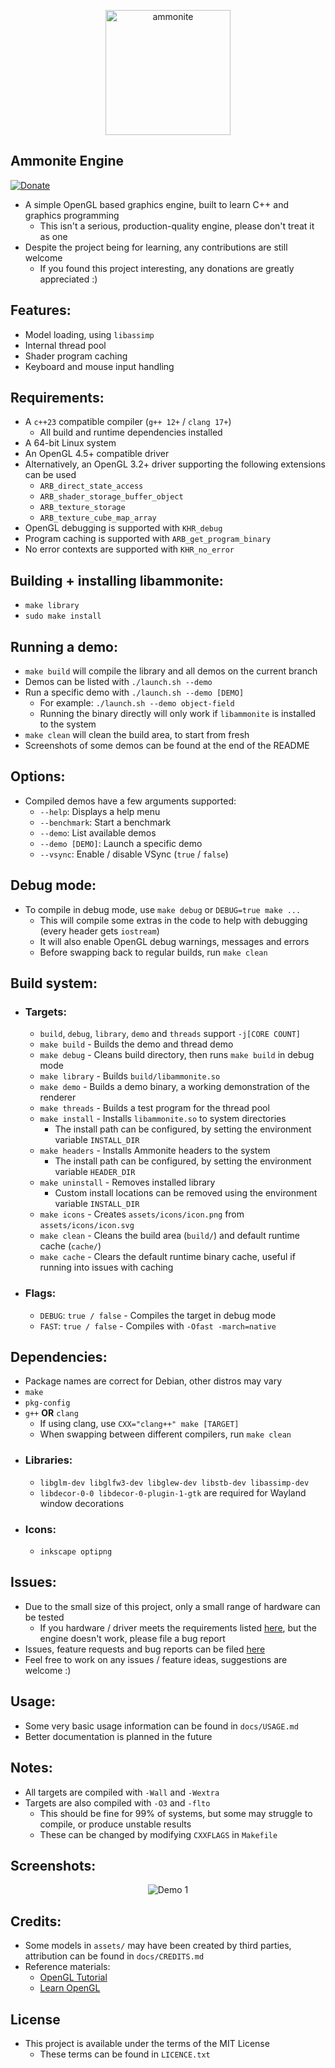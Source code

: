 <p align="center">
  <img src="https://github.com/stuarthayhurst/ammonite/raw/master/assets/icons/icon.svg" alt="ammonite" width="200px">
</p>

## Ammonite Engine
[![Donate](https://img.shields.io/badge/Donate-PayPal-green.svg)](https://paypal.me/stuartahayhurst)
  - A simple OpenGL based graphics engine, built to learn C++ and graphics programming
    - This isn't a serious, production-quality engine, please don't treat it as one
  - Despite the project being for learning, any contributions are still welcome
    - If you found this project interesting, any donations are greatly appreciated :)

## Features:
  - Model loading, using `libassimp`
  - Internal thread pool
  - Shader program caching
  - Keyboard and mouse input handling

## Requirements:
  - A `c++23` compatible compiler (`g++ 12+` / `clang 17+`)
    - All build and runtime dependencies installed
  - A 64-bit Linux system
  - An OpenGL 4.5+ compatible driver
  - Alternatively, an OpenGL 3.2+ driver supporting the following extensions can be used
    - `ARB_direct_state_access`
    - `ARB_shader_storage_buffer_object`
    - `ARB_texture_storage`
    - `ARB_texture_cube_map_array`
  - OpenGL debugging is supported with `KHR_debug`
  - Program caching is supported with `ARB_get_program_binary`
  - No error contexts are supported with `KHR_no_error`

## Building + installing libammonite:
  - `make library`
  - `sudo make install`

## Running a demo:
  - `make build` will compile the library and all demos on the current branch
  - Demos can be listed with `./launch.sh --demo`
  - Run a specific demo with `./launch.sh --demo [DEMO]`
    - For example: `./launch.sh --demo object-field`
    - Running the binary directly will only work if `libammonite` is installed to the system
  - `make clean` will clean the build area, to start from fresh
  - Screenshots of some demos can be found at the end of the README

## Options:
  - Compiled demos have a few arguments supported:
    - `--help`: Displays a help menu
    - `--benchmark`: Start a benchmark
    - `--demo`: List available demos
    - `--demo [DEMO]`: Launch a specific demo
    - `--vsync`: Enable / disable VSync (`true` / `false`)

## Debug mode:
  - To compile in debug mode, use `make debug` or `DEBUG=true make ...`
    - This will compile some extras in the code to help with debugging (every header gets `iostream`)
    - It will also enable OpenGL debug warnings, messages and errors
    - Before swapping back to regular builds, run `make clean`

## Build system:
  - ### Targets:
    - `build`, `debug`, `library`, `demo` and `threads` support `-j[CORE COUNT]`
    - `make build` - Builds the demo and thread demo
    - `make debug` - Cleans build directory, then runs `make build` in debug mode
    - `make library` - Builds `build/libammonite.so`
    - `make demo` - Builds a demo binary, a working demonstration of the renderer
    - `make threads` - Builds a test program for the thread pool
    - `make install` - Installs `libammonite.so` to system directories
      - The install path can be configured, by setting the environment variable `INSTALL_DIR`
    - `make headers` - Installs Ammonite headers to the system
      - The install path can be configured, by setting the environment variable `HEADER_DIR`
    - `make uninstall` - Removes installed library
      - Custom install locations can be removed using the environment variable `INSTALL_DIR`
    - `make icons` - Creates `assets/icons/icon.png` from `assets/icons/icon.svg`
    - `make clean` - Cleans the build area (`build/`) and default runtime cache (`cache/`)
    - `make cache` - Clears the default runtime binary cache, useful if running into issues with caching
  - ### Flags:
    - `DEBUG`: `true / false` - Compiles the target in debug mode
    - `FAST`: `true / false` - Compiles with `-Ofast -march=native`

## Dependencies:
  - Package names are correct for Debian, other distros may vary
  - `make`
  - `pkg-config`
  - `g++` **OR** `clang`
    - If using clang, use `CXX="clang++" make [TARGET]`
    - When swapping between different compilers, run `make clean`
  - ### Libraries:
    - `libglm-dev libglfw3-dev libglew-dev libstb-dev libassimp-dev`
    - `libdecor-0-0 libdecor-0-plugin-1-gtk` are required for Wayland window decorations
  - ### Icons:
    - `inkscape optipng`

## Issues:
  - Due to the small size of this project, only a small range of hardware can be tested
    - If you hardware / driver meets the requirements listed [here](#requirements), but the engine doesn't work, please file a bug report
  - Issues, feature requests and bug reports can be filed [here](https://github.com/stuarthayhurst/ammonite/issues)
  - Feel free to work on any issues / feature ideas, suggestions are welcome :)

## Usage:
  - Some very basic usage information can be found in `docs/USAGE.md`
  - Better documentation is planned in the future

## Notes:
  - All targets are compiled with `-Wall` and `-Wextra`
  - Targets are also compiled with `-O3` and `-flto`
    - This should be fine for 99% of systems, but some may struggle to compile, or produce unstable results
    - These can be changed by modifying `CXXFLAGS` in `Makefile`

## Screenshots:
<p align="center">
  <img src="https://github.com/stuarthayhurst/ammonite/raw/master/docs/demo-1.png" alt="Demo 1">
</p>

## Credits:
 - Some models in `assets/` may have been created by third parties, attribution can be found in `docs/CREDITS.md`
 - Reference materials:
   - [OpenGL Tutorial](https://www.opengl-tutorial.org/)
   - [Learn OpenGL](https://learnopengl.com/Introduction)

## License
  - This project is available under the terms of the MIT License
    - These terms can be found in `LICENCE.txt`
